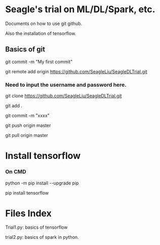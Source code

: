 # Seagle's trial on ML/DL/Spark, etc.

Documents on how to use git github.

Also the installation of tensorflow.

## Basics of git
git commit -m "My first commit"

git remote add origin https://github.com/SeagleLiu/SeagleDLTrial.git

### Need to input the username and password here.

git clone https://github.com/SeagleLiu/SeagleDLTrial.git

git add *.*

git commit -m "xxxx"

git push origin master

git pull origin master

# Install tensorflow
### On CMD

python -m pip install --upgrade pip

pip install tensorflow

# Files Index

Trial1.py: basics of tensorflow

trial2.py: basics of spark in python.